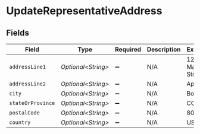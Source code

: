 # UpdateRepresentativeAddress


## Fields

| Field               | Type                | Required            | Description         | Example             |
| ------------------- | ------------------- | ------------------- | ------------------- | ------------------- |
| `addressLine1`      | *Optional\<String>* | :heavy_minus_sign:  | N/A                 | 123 Main Street     |
| `addressLine2`      | *Optional\<String>* | :heavy_minus_sign:  | N/A                 | Apt 302             |
| `city`              | *Optional\<String>* | :heavy_minus_sign:  | N/A                 | Boulder             |
| `stateOrProvince`   | *Optional\<String>* | :heavy_minus_sign:  | N/A                 | CO                  |
| `postalCode`        | *Optional\<String>* | :heavy_minus_sign:  | N/A                 | 80301               |
| `country`           | *Optional\<String>* | :heavy_minus_sign:  | N/A                 | US                  |